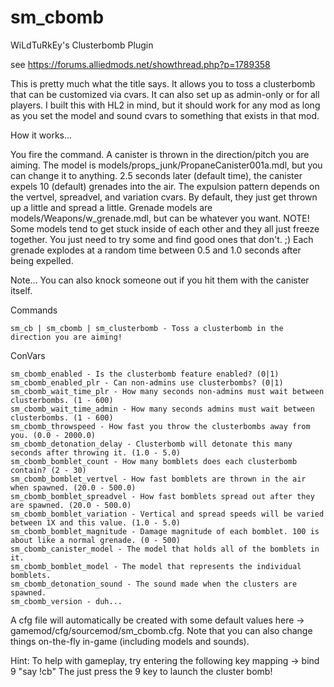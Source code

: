# sm_cbomb
WiLdTuRkEy's Clusterbomb Plugin

see https://forums.alliedmods.net/showthread.php?p=1789358
 
This is pretty much what the title says. It allows you to toss a clusterbomb that can be customized via cvars. It can also set up as admin-only or for all
players. I built this with HL2 in mind, but it should work for any mod as long as you set the model and sound cvars to something that exists in that mod.

How it works...

You fire the command.
A canister is thrown in the direction/pitch you are aiming. The model is models/props_junk/PropaneCanister001a.mdl,
but you can change it to anything. 2.5 seconds later (default time), the canister expels 10 (default) grenades into
the air. The expulsion pattern depends on the vertvel, spreadvel, and variation cvars. By default, they just get
thrown up a little and spread a little. Grenade models are models/Weapons/w_grenade.mdl, but can be whatever you
want. NOTE! Some models tend to get stuck inside of each other and they all just freeze together. You just need to
try some and find good ones that don't. ;)
Each grenade explodes at a random time between 0.5 and 1.0 seconds after being expelled.

Note... You can also knock someone out if you hit them with the canister itself.

Commands

    sm_cb | sm_cbomb | sm_clusterbomb - Toss a clusterbomb in the direction you are aiming!

ConVars

    sm_cbomb_enabled - Is the clusterbomb feature enabled? (0|1)
    sm_cbomb_enabled_plr - Can non-admins use clusterbombs? (0|1)
    sm_cbomb_wait_time_plr - How many seconds non-admins must wait between clusterbombs. (1 - 600)
    sm_cbomb_wait_time_admin - How many seconds admins must wait between clusterbombs. (1 - 600)
    sm_cbomb_throwspeed - How fast you throw the clusterbombs away from you. (0.0 - 2000.0)
    sm_cbomb_detonation_delay - Clusterbomb will detonate this many seconds after throwing it. (1.0 - 5.0)
    sm_cbomb_bomblet_count - How many bomblets does each clusterbomb contain? (2 - 30)
    sm_cbomb_bomblet_vertvel - How fast bomblets are thrown in the air when spawned. (20.0 - 500.0)
    sm_cbomb_bomblet_spreadvel - How fast bomblets spread out after they are spawned. (20.0 - 500.0)
    sm_cbomb_bomblet_variation - Vertical and spread speeds will be varied between 1X and this value. (1.0 - 5.0)
    sm_cbomb_bomblet_magnitude - Damage magnitude of each bomblet. 100 is about like a normal grenade. (0 - 500)
    sm_cbomb_canister_model - The model that holds all of the bomblets in it.
    sm_cbomb_bomblet_model - The model that represents the individual bomblets.
    sm_cbomb_detonation_sound - The sound made when the clusters are spawned.
    sm_cbomb_version - duh...

A cfg file will automatically be created with some default values here -> gamemod/cfg/sourcemod/sm_cbomb.cfg. Note that you can also change things on-the-fly
in-game (including models and sounds).

Hint: To help with gameplay, try entering the following key mapping -> bind 9 "say !cb"
      The just press the 9 key to launch the cluster bomb!
